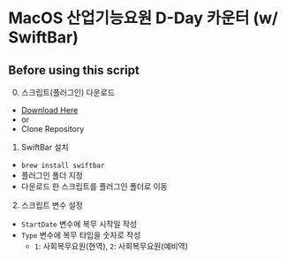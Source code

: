 # MacOS 산업기능요원 D-Day 카운터 (w/ SwiftBar)

## Before using this script
0. 스크립트(플러그인) 다운로드
  - [Download Here](https://github.com/Gijuno/ITP-TimeTravel-macos/releases/)
  - or
  - Clone Repository
1. SwiftBar 설치
  - `brew install swiftbar`
  - 플러그인 폴더 지정
  - 다운로드 한 스크립트를 플러그인 폴더로 이동
2. 스크립트 변수 설정
  - `StartDate` 변수에 복무 시작일 작성
  - `Type` 변수에 복무 타입을 숫자로 작성
    - `1`: 사회복무요원(현역), `2`: 사회복무요원(예비역)
